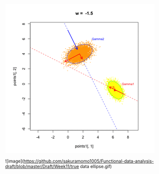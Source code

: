 
![image](https://github.com/sakuramomo1005/Functional-data-analysis-draft/blob/master/ellipse2.gif)

![image](https://github.com/sakuramomo1005/Functional-data-analysis-draft/blob/master/Draft/Week11/true data ellipse.gif)

